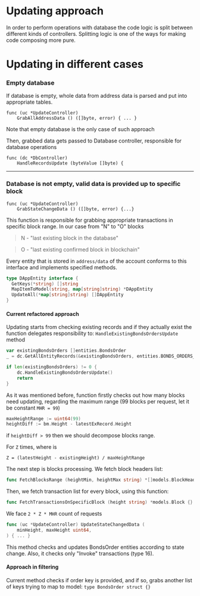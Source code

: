 # Updating approach

In order to perform operations with database the code logic is
split between different kinds of controllers. Splitting logic
is one of the ways for making code composing more pure.

# Updating in different cases

### Empty database

If database is empty, whole data from address data is parsed and put
into appropriate tables.

```
func (uc *UpdateController) 
    GrabAllAddressData () ([]byte, error) { ... }
```
 
Note that empty database is the only case
of such approach

Then, grabbed data gets passed to Database controller,
responsible for database operations

```
func (dc *DbController) 
    HandleRecordsUpdate (byteValue []byte) {
```

---

### Database is not empty, valid data is provided up to specific block

```
func (uc *UpdateController) 
    GrabStateChangeData () ([]byte, error) {...}
```

This function is responsible for grabbing appropriate transactions
in specific block range. In our case from "N" to "O" blocks

> N - "last existing block in the database"

> O - "last existing confirmed block in blockchain"

Every entity that is stored in ```address/data``` of the account
conforms to this interface and implements specified methods.
```go
type DAppEntity interface {
  GetKeys(*string) []string
  MapItemToModel(string, map[string]string) *DAppEntity
  UpdateAll(*map[string]string) []DAppEntity
}
```

#### Current refactored approach

Updating starts from checking existing records and if they actually exist
the function delegates responsibility to:
 ```HandleExistingBondsOrdersUpdate```
 method

```go
var existingBondsOrders []entities.BondsOrder
_ = dc.GetAllEntityRecords(&existingBondsOrders, entities.BONDS_ORDERS_NAME)

if len(existingBondsOrders) != 0 {
    dc.HandleExistingBondsOrdersUpdate()
    return
}
```

As it was mentioned before, function firstly checks out how many
blocks need updating, regarding the maximum range 
(99 blocks per request, let it be constant ```MHR = 99```)

```go
maxHeightRange := uint64(99)
heightDiff := bm.Height - latestExRecord.Height
````

if ```heightDiff > 99``` then we should decompose blocks range.

For ```Z``` times, where is
```
Z = (latestHeight - existingHeight) / maxHeightRange
```

The next step is blocks processing. We fetch block headers list:

```go
func FetchBlocksRange (heightMin, heightMax string) *[]models.BlockHeader {}
```

Then, we fetch transaction list for every block, using this function:

```go
func FetchTransactionsOnSpecificBlock (height string) *models.Block {}
```

We face ```2 * Z * MHR``` count of requests

```go
func (uc *UpdateController) UpdateStateChangedData (
	minHeight, maxHeight uint64,
) { ... }	
```

This method checks and updates BondsOrder entities according to
state change.
Also, it checks only "Invoke" transactions (type 16).

#### Approach in filtering

Current method checks if order key is provided, and if so, grabs
another list of keys trying to map to model:
```type BondsOrder struct {} ```